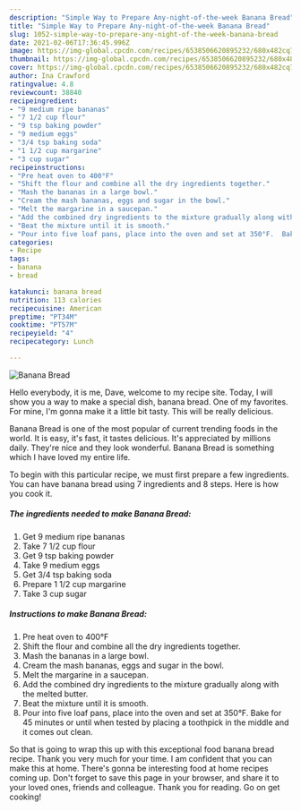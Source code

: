 ```yaml
---
description: "Simple Way to Prepare Any-night-of-the-week Banana Bread"
title: "Simple Way to Prepare Any-night-of-the-week Banana Bread"
slug: 1052-simple-way-to-prepare-any-night-of-the-week-banana-bread
date: 2021-02-06T17:36:45.996Z
image: https://img-global.cpcdn.com/recipes/6538506620895232/680x482cq70/banana-bread-recipe-main-photo.jpg
thumbnail: https://img-global.cpcdn.com/recipes/6538506620895232/680x482cq70/banana-bread-recipe-main-photo.jpg
cover: https://img-global.cpcdn.com/recipes/6538506620895232/680x482cq70/banana-bread-recipe-main-photo.jpg
author: Ina Crawford
ratingvalue: 4.8
reviewcount: 38840
recipeingredient:
- "9 medium ripe bananas"
- "7 1/2 cup flour"
- "9 tsp baking powder"
- "9 medium eggs"
- "3/4 tsp baking soda"
- "1 1/2 cup margarine"
- "3 cup sugar"
recipeinstructions:
- "Pre heat oven to 400°F"
- "Shift the flour and combine all the dry ingredients together."
- "Mash the bananas in a large bowl."
- "Cream the mash bananas, eggs and sugar in the bowl."
- "Melt the margarine in a saucepan."
- "Add the combined dry ingredients to the mixture gradually along with the  melted butter."
- "Beat the mixture until it is smooth."
- "Pour into five loaf pans, place into the oven and set at 350°F.  Bake for 45 minutes or until when tested by placing a toothpick in the middle and it comes out clean."
categories:
- Recipe
tags:
- banana
- bread

katakunci: banana bread 
nutrition: 113 calories
recipecuisine: American
preptime: "PT34M"
cooktime: "PT57M"
recipeyield: "4"
recipecategory: Lunch

---
```



![Banana Bread](https://img-global.cpcdn.com/recipes/6538506620895232/680x482cq70/banana-bread-recipe-main-photo.jpg)

Hello everybody, it is me, Dave, welcome to my recipe site. Today, I will show you a way to make a special dish, banana bread. One of my favorites. For mine, I'm gonna make it a little bit tasty. This will be really delicious.

Banana Bread is one of the most popular of current trending foods in the world. It is easy, it's fast, it tastes delicious. It's appreciated by millions daily. They're nice and they look wonderful. Banana Bread is something which I have loved my entire life.




To begin with this particular recipe, we must first prepare a few ingredients. You can have banana bread using 7 ingredients and 8 steps. Here is how you cook it.

<!--inarticleads1-->

##### The ingredients needed to make Banana Bread:

1. Get 9 medium ripe bananas
1. Take 7 1/2 cup flour
1. Get 9 tsp baking powder
1. Take 9 medium eggs
1. Get 3/4 tsp baking soda
1. Prepare 1 1/2 cup margarine
1. Take 3 cup sugar




<!--inarticleads2-->

##### Instructions to make Banana Bread:

1. Pre heat oven to 400°F
1. Shift the flour and combine all the dry ingredients together.
1. Mash the bananas in a large bowl.
1. Cream the mash bananas, eggs and sugar in the bowl.
1. Melt the margarine in a saucepan.
1. Add the combined dry ingredients to the mixture gradually along with the  melted butter.
1. Beat the mixture until it is smooth.
1. Pour into five loaf pans, place into the oven and set at 350°F.  Bake for 45 minutes or until when tested by placing a toothpick in the middle and it comes out clean.




So that is going to wrap this up with this exceptional food banana bread recipe. Thank you very much for your time. I am confident that you can make this at home. There's gonna be interesting food at home recipes coming up. Don't forget to save this page in your browser, and share it to your loved ones, friends and colleague. Thank you for reading. Go on get cooking!
